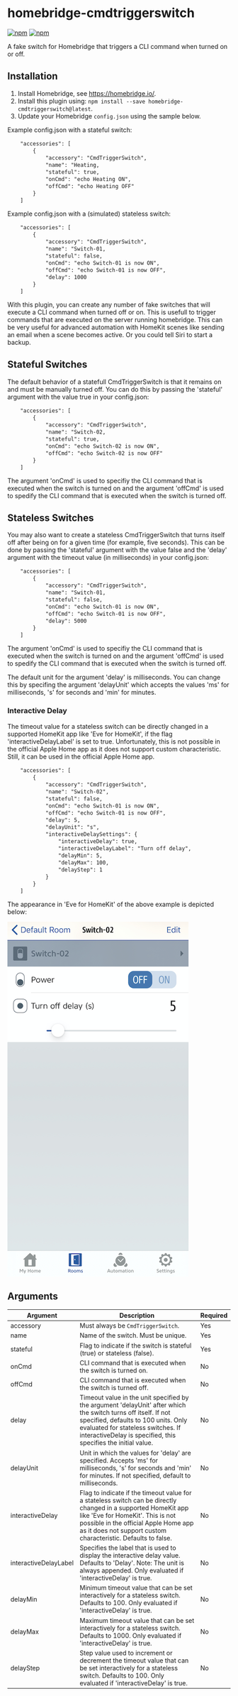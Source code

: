 # homebridge-cmdtriggerswitch

[![npm](https://img.shields.io/npm/v/homebridge-cmdtriggerswitch.svg)](https://www.npmjs.com/package/homebridge-cmdtriggerswitch)
[![npm](https://img.shields.io/npm/dt/homebridge-cmdtriggerswitch.svg)](https://www.npmjs.com/package/homebridge-cmdtriggerswitch)

A fake switch for Homebridge that triggers a CLI command when turned on or off.

## Installation

1. Install Homebridge, see https://homebridge.io/.
2. Install this plugin using: `npm install --save homebridge-cmdtriggerswitch@latest`.
3. Update your Homebridge `config.json` using the sample below.

Example config.json with a stateful switch:
```
    "accessories": [
        {
            "accessory": "CmdTriggerSwitch",
            "name": "Heating,
            "stateful": true,
            "onCmd": "echo Heating ON",
            "offCmd": "echo Heating OFF"
        }
    ]
```

Example config.json with a (simulated) stateless switch:
```
    "accessories": [
        {
            "accessory": "CmdTriggerSwitch",
            "name": "Switch-01,
            "stateful": false,
            "onCmd": "echo Switch-01 is now ON",
            "offCmd": "echo Switch-01 is now OFF",
            "delay": 1000
        }
    ]
```

With this plugin, you can create any number of fake switches that will execute a CLI command when turned off or on. This is usefull to trigger commands that are executed on the server running homebridge. This can be very useful for advanced automation with HomeKit scenes like sending an email when a scene becomes active. Or you could tell Siri to start a backup.

## Stateful Switches

The default behavior of a statefull CmdTriggerSwitch is that it remains on and must be manually turned off. You can do this by passing the 'stateful' argument with the value true in your config.json:

```
    "accessories": [
        {
            "accessory": "CmdTriggerSwitch",
            "name": "Switch-02,
            "stateful": true,
            "onCmd": "echo Switch-02 is now ON",
            "offCmd": "echo Switch-02 is now OFF"
        }
    ]
```
The argument 'onCmd' is used to specifiy the CLI command that is executed when the switch is turned on and the argument 'offCmd' is used to spedify the CLI command that is executed when the switch is turned off.


## Stateless Switches

You may also want to create a stateless CmdTriggerSwitch that turns itself off after being on for a given time (for example, five seconds). This can be done by passing the 'stateful' argument with the value false and the 'delay' argument with the timeout value (in milliseconds) in your config.json:

```
    "accessories": [
        {
            "accessory": "CmdTriggerSwitch",
            "name": "Switch-01,
            "stateful": false,
            "onCmd": "echo Switch-01 is now ON",
            "offCmd": "echo Switch-01 is now OFF",
            "delay": 5000
        }
    ]
```
The argument 'onCmd' is used to specifiy the CLI command that is executed when the switch is turned on and the argument 'offCmd' is used to spedify the CLI command that is executed when the switch is turned off.

The default unit for the argument 'delay' is milliseconds. You can change this by specifing the argument 'delayUnit' which accepts the values 'ms' for milliseconds, 's' for seconds and 'min' for minutes.

### Interactive Delay

The timeout value for a stateless switch can be directly changed in a supported HomeKit app like 'Eve for HomeKit', if the flag 'interactiveDelayLabel' is set to true.  Unfortunately, this is not possible in the official Apple Home app as it does not support custom characteristic. Still, it can be used in the official Apple Home app.

```
    "accessories": [
        {
            "accessory": "CmdTriggerSwitch",
            "name": "Switch-02",
            "stateful": false,
            "onCmd": "echo Switch-01 is now ON",
            "offCmd": "echo Switch-01 is now OFF",
            "delay": 5,
            "delayUnit": "s",
            "interactiveDelaySettings": {
                "interactiveDelay": true,
                "interactiveDelayLabel": "Turn off delay",
                "delayMin": 5,
                "delayMax": 100,
                "delayStep": 1
            }
        }
    ]
```
The appearance in 'Eve for HomeKit' of the above example is depicted below:

![Preview](screenshots/Switch-02.png "Switch-02 appearance in Eve")

## Arguments

| Argument  | Description                                                                | Required |
|-----------|----------------------------------------------------------------------------|----------|
| accessory | Must always be `CmdTriggerSwitch`.                                         | Yes      |
| name      | Name of the switch. Must be unique.                                        | Yes      |
| stateful  | Flag to indicate if the switch is stateful (true) or stateless (false).    | Yes      |
| onCmd     | CLI command that is executed when the switch is turned on.                 | No       |
| offCmd    | CLI command that is executed when the switch is turned off.                | No       |
| delay     | Timeout value in the unit specified by the argument 'delayUnit' after which the switch turns off itself. If not specified, defaults to 100 units. Only evaluated for stateless switches. If interactiveDelay is specified, this specifies the initial value.         | No       |
| delayUnit | Unit in which the values for 'delay' are specified. Accepts 'ms' for milliseconds, 's' for seconds and 'min' for minutes. If not specified, default to milliseconds.     | No       |
| interactiveDelay | Flag to indicate if the timeout value for a stateless switch can be directly changed in a supported HomeKit app like 'Eve for HomeKit'. This is not possible in the official Apple Home app as it does not support custom characteristic. Defaults to false.          | No       | 
| interactiveDelayLabel | Specifies the label that is used to display the interactive delay value. Defaults to 'Delay'. Note: The unit is always appended. Only evaluated if 'interactiveDelay' is true.    | No       |
| delayMin  | Minimum timeout value that can be set interactively for a stateless switch. Defaults to 100. Only evaluated if 'interactiveDelay' is true.              | No       |
| delayMax  | Maximum timeout value that can be set interactively for a stateless switch. Defaults to 1000. Only evaluated if 'interactiveDelay' is true.              | No       |
| delayStep  | Step value used to increment or decrement the timeout value that can be set interactively for a stateless switch. Defaults to 100. Only evaluated if 'interactiveDelay' is true.              | No       |

